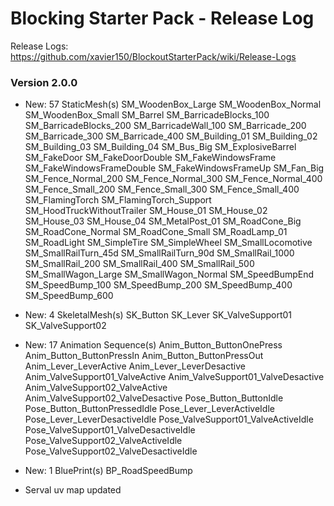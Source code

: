 # Blocking Starter Pack - Release Log
Release Logs: https://github.com/xavier150/BlockoutStarterPack/wiki/Release-Logs

###  Version 2.0.0

- New: 57 StaticMesh(s)
	SM_WoodenBox_Large
	SM_WoodenBox_Normal
	SM_WoodenBox_Small
	SM_Barrel
	SM_BarricadeBlocks_100
	SM_BarricadeBlocks_200
	SM_BarricadeWall_100
	SM_Barricade_200
	SM_Barricade_300
	SM_Barricade_400
	SM_Building_01
	SM_Building_02
	SM_Building_03
	SM_Building_04
	SM_Bus_Big
	SM_ExplosiveBarrel
	SM_FakeDoor
	SM_FakeDoorDouble
	SM_FakeWindowsFrame
	SM_FakeWindowsFrameDouble
	SM_FakeWindowsFrameUp
	SM_Fan_Big
	SM_Fence_Normal_200
	SM_Fence_Normal_300
	SM_Fence_Normal_400
	SM_Fence_Small_200
	SM_Fence_Small_300
	SM_Fence_Small_400
	SM_FlamingTorch
	SM_FlamingTorch_Support
	SM_HoodTruckWithoutTrailer
	SM_House_01
	SM_House_02
	SM_House_03
	SM_House_04
	SM_MetalPost_01
	SM_RoadCone_Big
	SM_RoadCone_Normal
	SM_RoadCone_Small
	SM_RoadLamp_01
	SM_RoadLight
	SM_SimpleTire
	SM_SimpleWheel
	SM_SmallLocomotive
	SM_SmallRailTurn_45d
	SM_SmallRailTurn_90d
	SM_SmallRail_1000
	SM_SmallRail_200
	SM_SmallRail_400
	SM_SmallRail_500
	SM_SmallWagon_Large
	SM_SmallWagon_Normal
	SM_SpeedBumpEnd
	SM_SpeedBump_100
	SM_SpeedBump_200
	SM_SpeedBump_400
	SM_SpeedBump_600

- New: 4 SkeletalMesh(s)
	SK_Button
	SK_Lever
	SK_ValveSupport01
	SK_ValveSupport02
	
- New: 17 Animation Sequence(s)
	Anim_Button_ButtonOnePress
	Anim_Button_ButtonPressIn
	Anim_Button_ButtonPressOut
	Anim_Lever_LeverActive
	Anim_Lever_LeverDesactive
	Anim_ValveSupport01_ValveActive
	Anim_ValveSupport01_ValveDesactive
	Anim_ValveSupport02_ValveActive
	Anim_ValveSupport02_ValveDesactive
	Pose_Button_ButtonIdle
	Pose_Button_ButtonPressedIdle
	Pose_Lever_LeverActiveIdle
	Pose_Lever_LeverDesactiveIdle
	Pose_ValveSupport01_ValveActiveIdle
	Pose_ValveSupport01_ValveDesactiveIdle
	Pose_ValveSupport02_ValveActiveIdle
	Pose_ValveSupport02_ValveDesactiveIdle

- New: 1 BluePrint(s)
	BP_RoadSpeedBump
	
- Serval uv map updated

